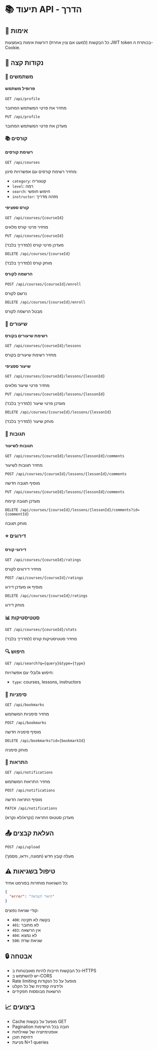 # 📚 תיעוד API - הדרך

## 🔑 אימות

כל הבקשות (למעט אם צוין אחרת) דורשות אימות באמצעות JWT token בכותרת ה-Cookie.

## 📍 נקודות קצה

### 👤 משתמשים

#### פרופיל משתמש
```http
GET /api/profile
```
מחזיר את פרטי המשתמש המחובר

```http
PUT /api/profile
```
מעדכן את פרטי המשתמש המחובר

### 📚 קורסים

#### רשימת קורסים
```http
GET /api/courses
```
מחזיר רשימת קורסים עם אפשרויות סינון:
- `category`: קטגוריה
- `level`: רמה
- `search`: חיפוש חופשי
- `instructor`: מזהה מדריך

#### קורס ספציפי
```http
GET /api/courses/{courseId}
```
מחזיר פרטי קורס מלאים

```http
PUT /api/courses/{courseId}
```
מעדכן פרטי קורס (למדריך בלבד)

```http
DELETE /api/courses/{courseId}
```
מוחק קורס (למדריך בלבד)

#### הרשמה לקורס
```http
POST /api/courses/{courseId}/enroll
```
נרשם לקורס

```http
DELETE /api/courses/{courseId}/enroll
```
מבטל הרשמה לקורס

### 📝 שיעורים

#### רשימת שיעורים בקורס
```http
GET /api/courses/{courseId}/lessons
```
מחזיר רשימת שיעורים בקורס

#### שיעור ספציפי
```http
GET /api/courses/{courseId}/lessons/{lessonId}
```
מחזיר פרטי שיעור מלאים

```http
PUT /api/courses/{courseId}/lessons/{lessonId}
```
מעדכן פרטי שיעור (למדריך בלבד)

```http
DELETE /api/courses/{courseId}/lessons/{lessonId}
```
מוחק שיעור (למדריך בלבד)

### 💬 תגובות

#### תגובות לשיעור
```http
GET /api/courses/{courseId}/lessons/{lessonId}/comments
```
מחזיר תגובות לשיעור

```http
POST /api/courses/{courseId}/lessons/{lessonId}/comments
```
מוסיף תגובה חדשה

```http
PUT /api/courses/{courseId}/lessons/{lessonId}/comments
```
מעדכן תגובה קיימת

```http
DELETE /api/courses/{courseId}/lessons/{lessonId}/comments?id={commentId}
```
מוחק תגובה

### ⭐ דירוגים

#### דירוגי קורס
```http
GET /api/courses/{courseId}/ratings
```
מחזיר דירוגים לקורס

```http
POST /api/courses/{courseId}/ratings
```
מוסיף או מעדכן דירוג

```http
DELETE /api/courses/{courseId}/ratings
```
מוחק דירוג

### 📊 סטטיסטיקות

```http
GET /api/courses/{courseId}/stats
```
מחזיר סטטיסטיקות קורס (למדריך בלבד)

### 🔍 חיפוש

```http
GET /api/search?q={query}&type={type}
```
חיפוש גלובלי עם אפשרויות:
- `type`: courses, lessons, instructors

### 🔖 סימניות

```http
GET /api/bookmarks
```
מחזיר סימניות המשתמש

```http
POST /api/bookmarks
```
מוסיף סימניה חדשה

```http
DELETE /api/bookmarks?id={bookmarkId}
```
מוחק סימניה

### 🔔 התראות

```http
GET /api/notifications
```
מחזיר התראות המשתמש

```http
POST /api/notifications
```
מוסיף התראה חדשה

```http
PATCH /api/notifications
```
מעדכן סטטוס התראה (נקרא/לא נקרא)

## 📤 העלאת קבצים

```http
POST /api/upload
```
מעלה קובץ חדש (תמונה, וידאו, מסמך)

## ⚠️ טיפול בשגיאות

כל השגיאות מוחזרות בפורמט אחיד:
```json
{
  "error": "תיאור השגיאה"
}
```

קודי שגיאה נפוצים:
- `400`: בקשה לא תקינה
- `401`: לא מחובר
- `403`: אין הרשאה
- `404`: לא נמצא
- `500`: שגיאת שרת

## 🔒 אבטחה

- כל הבקשות חייבות להיות מאובטחות ב-HTTPS
- יש להשתמש ב-CORS
- Rate limiting מופעל על כל הנקודות
- ולידציה קפדנית של כל הקלט
- הרשאות מבוססות תפקידים

## 📈 ביצועים

- Cache מופעל על בקשות GET
- Pagination חובה בכל הרשימות
- אופטימיזציה של שאילתות
- דחיסת תוכן
- מניעת N+1 queries 